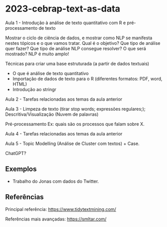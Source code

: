 # 2023-cebrap-text-as-data


Aula 1 - Introdução à análise de texto quantitativo com R e pré-processamento de texto

Mostrar o ciclo de ciência de dados, e mostrar como NLP se manifesta nestes tópicos e o que vamos tratar.
Qual é o objetivo?
Que tipo de análise quer fazer?
Que tipo de análise NLP consegue resolver?
O que será mostrado? NLP é muito amplo!

Técnicas para criar uma base estruturada (a partir de dados textuais)

  - O que é análise de texto quantitativo
  - Importação de dados de texto para o R (diferentes formatos: PDF, word, HTML)
  - Introdução ao stringr

Aula 2 - Tarefas relacionadas aos temas da aula anterior

Aula 3 - Limpeza de texto (tirar stop words; expressões regulares;); Descritiva/Visualização (Nuvem de palavras) 

Pré-processamento
Ex: quais são os processos que falam sobre X.

Aula 4 - Tarefas relacionadas aos temas da aula anterior

Aula 5 - Topic Modelling (Análise de Cluster com textos) + Case.


ChatGPT?

## Exemplos


- Trabalho do Jonas com dados do Twitter.


## Referências

Principal referência: https://www.tidytextmining.com/

Referências mais avançadas: https://smltar.com/
